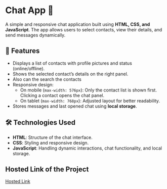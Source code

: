 # Chat App 💬
A simple and responsive chat application built using **HTML, CSS, and JavaScript**. The app allows users to select contacts, view their details, and send messages dynamically. 

## 📌 Features
- Displays a list of contacts with profile pictures and status (online/offline).
- Shows the selected contact’s details on the right panel.
- Also can the search the contacts 
- Responsive design:
  - On mobile (`max-width: 576px`): Only the contact list is shown first. Clicking a contact opens the chat panel.
  - On tablet (`max-width: 768px`): Adjusted layout for better readability.
- Stores messages and last opened chat using **local storage**.

## 🛠️ Technologies Used
- **HTML**: Structure of the chat interface.
- **CSS**: Styling and responsive design.
- **JavaScript**: Handling dynamic interactions, chat functionality, and local storage.

## Hosted Link of the Project
[Hosted Link](https://kirthanaa05.github.io/Chat-App/)
